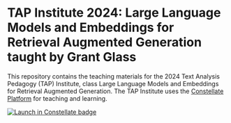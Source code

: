 # TAP Institute 2024: Large Language Models and Embeddings for Retrieval Augmented Generation taught by Grant Glass

This repository contains the teaching materials for the 2024 Text Analysis Pedagogy (TAP) Institute, class Large Language Models and Embeddings for Retrieval Augmented Generation. The TAP Institute uses the [Constellate Platform](https://constellate.org) for teaching and learning.

[![Launch in Constellate badge](https://constellate.org/images/constellate-badge.svg)](https://constellate.org/lab/python?repo=https%3A%2F%2Fgithub.com%2FDataScienceTeaching%2Fconstellate-RAG-workshop)

